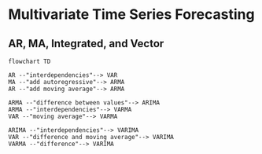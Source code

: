 # Multivariate Time Series Forecasting


## AR, MA, Integrated, and Vector

```mermaid
flowchart TD

AR --"interdependencies"--> VAR
MA --"add autoregressive"--> ARMA
AR --"add moving average"--> ARMA

ARMA --"difference between values"--> ARIMA
ARMA --"interdependencies"--> VARMA
VAR --"moving average"--> VARMA

ARIMA --"interdependencies"--> VARIMA
VAR --"difference and moving average"--> VARIMA
VARMA --"difference"--> VARIMA
```


[^wu2020]: Wu Z, Pan S, Long G, Jiang J, Chang X, Zhang C. Connecting the Dots: Multivariate Time Series Forecasting with Graph Neural Networks. arXiv [cs.LG]. 2020. Available: http://arxiv.org/abs/2005.11650
